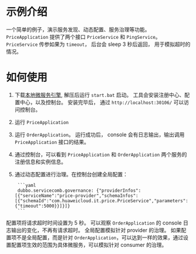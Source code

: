 # 示例介绍

一个简单的例子，演示服务发现、动态配置、服务治理等功能。 `PriceApplication` 提供了两个接口 `PriceService` 和 `PingService`。 
`PriceService` 传参如果为 `timeout`， 后台会 sleep 3 秒后返回， 用于模拟超时的情况。 

# 如何使用

1. 下载[本地微服务引擎](https://support.huaweicloud.com/productdesc-servicestage/cse_productdesc_0012.html), 解压后运行
  `start.bat` 启动。 工具会安装注册中心、配置中心，以及控制台。 安装完毕后， 通过 `http://localhost:30106/` 可以访问控制台。
  
2. 运行 `PriceApplication`

3. 运行 `OrderApplication`。 运行成功后， console 会有日志输出，输出调用 `PriceApplication` 接口的结果。

4. 通过控制台，可以看到 `PriceApplication` 和 `OrderApplication` 两个服务的注册信息和实例信息。

5. 通过动态配置进行治理。在控制台创建全局配置：

        ```yaml
        dubbo.servicecomb.governance: {"providerInfos":[{"serviceName":"price-provider","schemaInfos":[{"schemaId":"com.huaweicloud.it.price.PriceService","parameters":{"timeout":5000}}]}]}
        ```
  配置项将请求超时时间设置为 5 秒。 可以观察 `OrderApplication` 的 console 日志输出的变化，不再有请求超时。 全局配置模拟针对 provider 的治理。 
  如果配置项不是全局配置，而是针对 `OrderApplication`，可以达到一样的效果，通过设置配置项生效的范围为具体微服务，可以模拟针对 consumer 的治理。
   
